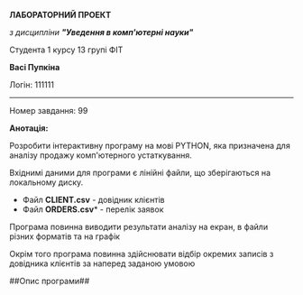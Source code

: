 **ЛАБОРАТОРНИЙ ПРОЕКТ**

_з дисципліни **"Уведення в комп'ютерні науки"**_

Студента 1 курсу 13 групі ФІТ 

**Васі Пупкіна**

Логін: 111111

---

Номер завдання: 99

**Анотація:**

Розробити інтерактивну програму на мові PYTHON,
яка призначена для аналізу продажу комп'ютерного устаткування.

Вхіднимі даними для програми є лінійні файли, що зберігаються на локальному диску.

- Файл **СLIENT.csv** - довідник клієнтів
- Файл **ORDERS.csv*** - перелік заявок

Програма повинна виводити результати аналізу на екран, в файли різних форматів та на графік

Окрім того програма повинна здійснювати відбір окремих записів з довідника клієнтів за наперед заданою умовою

##Опис програми##
